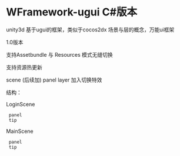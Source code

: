 # WFramework-ugui C#版本
unity3d 基于ugui的框架，类似于cocos2dx 场景与层的概念，万能ui框架

1.0版本

支持Assetbundle 与 Resources 模式无缝切换

支持资源热更新

scene (后续加) panel layer 加入切换特效

结构： 

LoginScene

     panel
     tip
 MainScene
 
     panel
     tip
     
